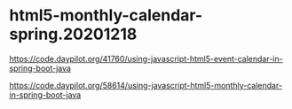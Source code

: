 # html5-monthly-calendar-spring.20201218

https://code.daypilot.org/41760/using-javascript-html5-event-calendar-in-spring-boot-java

https://code.daypilot.org/58614/using-javascript-html5-monthly-calendar-in-spring-boot-java
